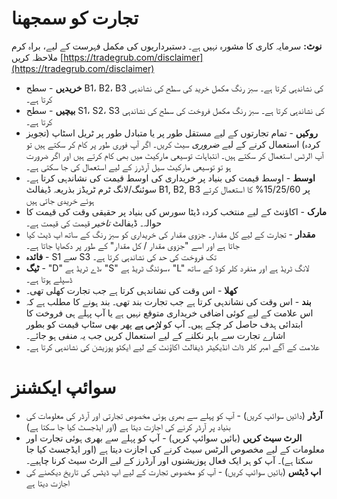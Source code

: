 # **تجارت کو سمجھنا**

**نوٹ:** سرمایہ کاری کا مشورہ نہیں ہے۔ دستبرداریوں کی مکمل فہرست کے لیے، براہ کرم ملاحظہ کریں [https://tradegrub.com/disclaimer](https://tradegrub.com/disclaimer)

- **خریدیں** - سطح B1، B2، B3 کی نشاندہی کرتا ہے۔ سبز رنگ مکمل خرید کی سطح کی نشاندہی کرتا ہے۔
- **بیچیں** - سطح S1، S2، S3 کی نشاندہی کرتا ہے۔ سبز رنگ مکمل فروخت کی سطح کی نشاندہی کرتا ہے۔
- **روکیں** - تمام تجارتوں کے لیے مستقل طور پر یا متبادل طور پر ٹریل اسٹاپ (تجویز کردہ) استعمال کرنے کے لیے *ضروری* سیٹ کریں۔ اگر آپ فوری طور پر کام کر سکتے ہیں تو آپ الرٹس استعمال کر سکتے ہیں۔ انتباہات توسیعی مارکیٹ میں بھی کام کرتے ہیں اور اگر ضرورت ہو تو توسیعی مارکیٹ سیل آرڈرز کے لیے استعمال کی جا سکتی ہے۔
- **اوسط** - اوسط قیمت کی بنیاد پر خریداری کی اوسط قیمت کی نشاندہی کرتا ہے۔ سوئنگ/لانگ ٹرم ٹریڈز بذریعہ ڈیفالٹ B1, B2, B3 پر 15/25/60% کا استعمال کرتے ہوئے خریدی جاتی ہیں
- **مارک** - اکاؤنٹ کے لیے منتخب کردہ ڈیٹا سورس کی بنیاد پر حقیقی وقت کی قیمت کا حوالہ۔ ڈیفالٹ *تاخیر* قیمت کی قیمت ہے۔
- **مقدار** - تجارت کے لیے کل مقدار۔ جزوی مقدار کی خریداری کو سبز رنگ کے ساتھ اپ ڈیٹ کیا جاتا ہے اور اسے "جزوی مقدار / کل مقدار" کے طور پر دکھایا جاتا ہے۔
- **فائدہ** - S1 سے S3 تک فروخت کی حد کی نشاندہی کرتا ہے۔
- **ٹیگ** - "D" ڈے ٹریڈ ہے، "S" سوئنگ ٹریڈ ہے، "L" لانگ ٹریڈ ہے اور منفرد کلر کوڈ کے ساتھ ڈسپلے ہوتا ہے۔
- **کھلا** - اس وقت کی نشاندہی کرتا ہے جب تجارت کھلی تھی۔
- **بند** - اس وقت کی نشاندہی کرتا ہے جب تجارت بند تھی۔ بند ہونے کا مطلب ہے کہ اس علامت کے لیے کوئی اضافی خریداری متوقع نہیں ہے یا آپ پہلے ہی فروخت کا ابتدائی ہدف حاصل کر چکے ہیں۔ آپ کو **لازمی ہے** پھر بھی سٹاپ قیمت کو بطور اشارے تجارت سے باہر نکلنے کے لیے استعمال کریں جب یہ منفی ہو جائے۔
- علامت کے آگے امبر کلر ڈاٹ انڈیکیٹر ڈیفالٹ اکاؤنٹ کے لیے ایکٹو پوزیشن کی نشاندہی کرتا ہے۔

# سوائپ ایکشنز
- **آرڈر** (دائیں سوائپ کریں) - آپ کو پہلے سے بھری ہوئی مخصوص تجارتی اور آرڈر کی معلومات کی بنیاد پر آرڈر کرنے کی اجازت دیتا ہے (اور ایڈجسٹ کیا جا سکتا ہے)
- **الرٹ سیٹ کریں** (بائیں سوائپ کریں) - آپ کو پہلے سے بھری ہوئی تجارت اور معلومات کے لیے مخصوص الرٹس سیٹ کرنے کی اجازت دیتا ہے (اور ایڈجسٹ کیا جا سکتا ہے)۔ آپ کو ہر ایک فعال پوزیشنوں اور آرڈرز کے لیے الرٹ سیٹ کرنا چاہیے۔
- **اپ ڈیٹس** (بائیں سوائپ کریں) - آپ کو مخصوص تجارت کے لیے اپ ڈیٹس کی تاریخ دیکھنے کی اجازت دیتا ہے

